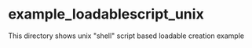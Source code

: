 # example_loadablescript_unix
This directory shows unix "shell" script based loadable creation example 

